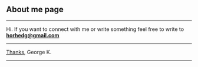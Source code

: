 
## About me page
---
Hi.
If you want to connect with me or write something 
feel free to write to **horhedg@gmail.com**

---
[Thanks](../../../../notes/Thanks_page.md),
George K.

---
